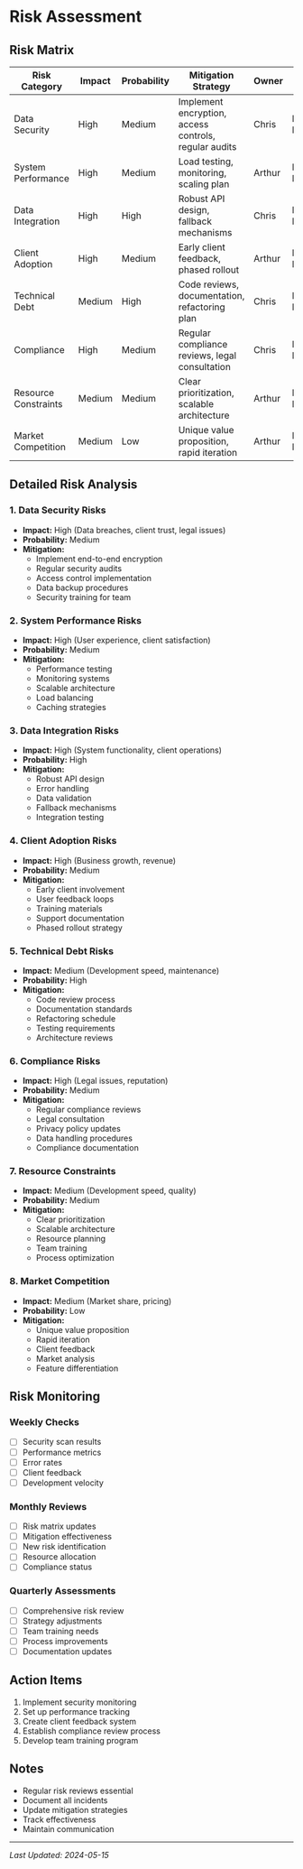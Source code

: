 # Risk Assessment

## Risk Matrix

| Risk Category        | Impact | Probability | Mitigation Strategy                                   | Owner  | Status      |
| -------------------- | ------ | ----------- | ----------------------------------------------------- | ------ | ----------- |
| Data Security        | High   | Medium      | Implement encryption, access controls, regular audits | Chris  | In Progress |
| System Performance   | High   | Medium      | Load testing, monitoring, scaling plan                | Arthur | In Progress |
| Data Integration     | High   | High        | Robust API design, fallback mechanisms                | Chris  | In Progress |
| Client Adoption      | High   | Medium      | Early client feedback, phased rollout                 | Arthur | In Progress |
| Technical Debt       | Medium | High        | Code reviews, documentation, refactoring plan         | Chris  | In Progress |
| Compliance           | High   | Medium      | Regular compliance reviews, legal consultation        | Chris  | In Progress |
| Resource Constraints | Medium | Medium      | Clear prioritization, scalable architecture           | Arthur | In Progress |
| Market Competition   | Medium | Low         | Unique value proposition, rapid iteration             | Arthur | In Progress |

## Detailed Risk Analysis

### 1. Data Security Risks

- **Impact:** High (Data breaches, client trust, legal issues)
- **Probability:** Medium
- **Mitigation:**
  - Implement end-to-end encryption
  - Regular security audits
  - Access control implementation
  - Data backup procedures
  - Security training for team

### 2. System Performance Risks

- **Impact:** High (User experience, client satisfaction)
- **Probability:** Medium
- **Mitigation:**
  - Performance testing
  - Monitoring systems
  - Scalable architecture
  - Load balancing
  - Caching strategies

### 3. Data Integration Risks

- **Impact:** High (System functionality, client operations)
- **Probability:** High
- **Mitigation:**
  - Robust API design
  - Error handling
  - Data validation
  - Fallback mechanisms
  - Integration testing

### 4. Client Adoption Risks

- **Impact:** High (Business growth, revenue)
- **Probability:** Medium
- **Mitigation:**
  - Early client involvement
  - User feedback loops
  - Training materials
  - Support documentation
  - Phased rollout strategy

### 5. Technical Debt Risks

- **Impact:** Medium (Development speed, maintenance)
- **Probability:** High
- **Mitigation:**
  - Code review process
  - Documentation standards
  - Refactoring schedule
  - Testing requirements
  - Architecture reviews

### 6. Compliance Risks

- **Impact:** High (Legal issues, reputation)
- **Probability:** Medium
- **Mitigation:**
  - Regular compliance reviews
  - Legal consultation
  - Privacy policy updates
  - Data handling procedures
  - Compliance documentation

### 7. Resource Constraints

- **Impact:** Medium (Development speed, quality)
- **Probability:** Medium
- **Mitigation:**
  - Clear prioritization
  - Scalable architecture
  - Resource planning
  - Team training
  - Process optimization

### 8. Market Competition

- **Impact:** Medium (Market share, pricing)
- **Probability:** Low
- **Mitigation:**
  - Unique value proposition
  - Rapid iteration
  - Client feedback
  - Market analysis
  - Feature differentiation

## Risk Monitoring

### Weekly Checks

- [ ] Security scan results
- [ ] Performance metrics
- [ ] Error rates
- [ ] Client feedback
- [ ] Development velocity

### Monthly Reviews

- [ ] Risk matrix updates
- [ ] Mitigation effectiveness
- [ ] New risk identification
- [ ] Resource allocation
- [ ] Compliance status

### Quarterly Assessments

- [ ] Comprehensive risk review
- [ ] Strategy adjustments
- [ ] Team training needs
- [ ] Process improvements
- [ ] Documentation updates

## Action Items

1. Implement security monitoring
2. Set up performance tracking
3. Create client feedback system
4. Establish compliance review process
5. Develop team training program

## Notes

- Regular risk reviews essential
- Document all incidents
- Update mitigation strategies
- Track effectiveness
- Maintain communication

---

_Last Updated: 2024-05-15_
